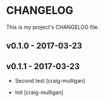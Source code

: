CHANGELOG
=========

This is my project's CHANGELOG file.

## v0.1.0 - 2017-03-23

## v0.1.1 - 2017-03-23

* Second test [craig-mulligan]

* Init [craig-mulligan]
